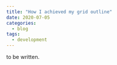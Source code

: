 ```yaml
---
title: "How I achieved my grid outline"
date: 2020-07-05
categories:
  - blog
tags:
  - development
---
```


to be written.
